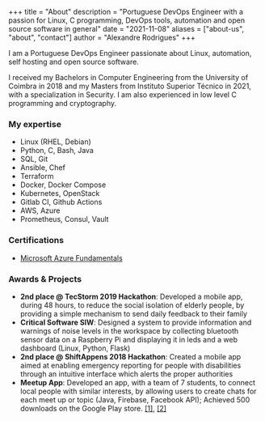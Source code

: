 +++
title = "About"
description = "Portuguese DevOps Engineer with a passion for Linux, C programming, DevOps tools, automation and open source software in general"
date = "2021-11-08"
aliases = ["about-us", "about", "contact"]
author = "Alexandre Rodrigues"
+++

I am a Portuguese DevOps Engineer passionate about Linux, automation, self hosting and open source software.

I received my Bachelors in Computer Engineering from the University of Coimbra in 2018 and my Masters from Instituto Superior Técnico in 2021, with a specialization in Security.
I am also experienced in low level C programming and cryptography.

### My expertise

- Linux (RHEL, Debian)
- Python, C, Bash, Java
- SQL, Git
- Ansible, Chef
- Terraform
- Docker, Docker Compose
- Kubernetes, OpenStack
- Gitlab CI, Github Actions
- AWS, Azure
- Prometheus, Consul, Vault

### Certifications

- [Microsoft Azure Fundamentals](https://www.credly.com/badges/f82a6dd6-c04a-46fd-9d0b-13babd5b1a46?source=linked_in_profile)

### Awards & Projects

- __2nd place @ TecStorm 2019 Hackathon__: Developed a mobile app, during 48 hours, to reduce the social isolation of elderly people, by providing a simple mechanism to send daily feedback to their family
- __Critical Software SIW__: Designed a system to provide information and warnings of noise levels in the workspace by collecting bluetooth sensor data on a Raspberry Pi and displaying it in leds and a web dashboard (Linux, Python, Flask)
- __2nd place @ ShiftAppens 2018 Hackathon__: Created a mobile app aimed at enabling emergency reporting for people with disabilities through an intuitive interface which alerts the proper authorities
- __Meetup App__: Developed an app, with a team of 7 students, to connect local people with similar interests, by allowing users to create chats for each meet up or topic (Java, Firebase, Facebook API); Achieved 500 downloads on the Google Play store. [[1]](https://uniarea.com/letsgout-aplicacao-quer-arranjar-te-companhia-as-tuas-atividades/), [[2]](https://noticias.uc.pt/multimedia/videos/lets-gout-quando-nao-ter-companhia-ja-nao-e-desculpa/)
